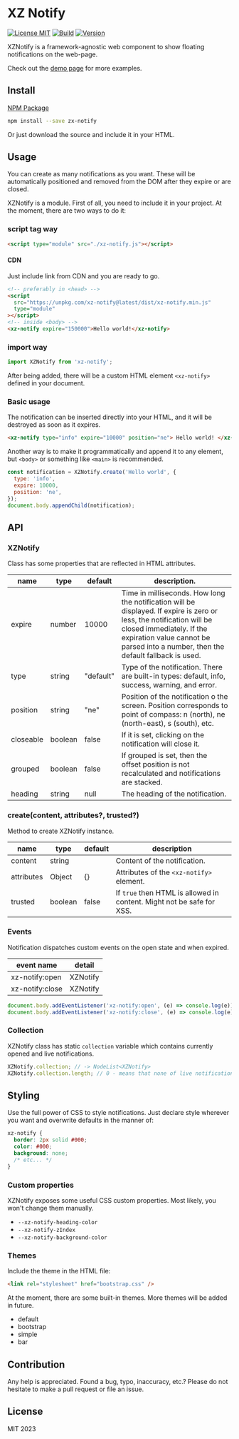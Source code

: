 # XZ Notify

[![License MIT](https://img.shields.io/npm/l/xz-notify)](https://github.com/dknight/xz-notify/blob/main/LICENSE)
[![Build](https://github.com/dknight/xz-notify/actions/workflows/node.js.yml/badge.svg)](https://github.com/dknight/xz-notify/actions/workflows/node.js.yml)
[![Version](https://img.shields.io/npm/v/xz-notify)](https://www.npmjs.com/package/xz-notify)

XZNotify is a framework-agnostic web component to show floating notifications on the web-page.

Check out the [demo page](https://www.whoop.ee/xz-notify/demo) for more examples.

## Install

[NPM Package](https://www.npmjs.com/package/xz-notify)

```sh
npm install --save zx-notify
```

Or just download the source and include it in your HTML.

## Usage

You can create as many notifications as you want. These will be automatically positioned and removed from the DOM after they expire or are closed.

XZNotify is a module. First of all, you need to include it in your project. At the moment, there are two ways to do it:

### script tag way

```html
<script type="module" src="./xz-notify.js"></script>
```

#### CDN

Just include link from CDN and you are ready to go.

```html
<!-- preferably in <head> -->
<script
  src="https://unpkg.com/xz-notify@latest/dist/xz-notify.min.js"
  type="module"
></script>
<!-- inside <body> -->
<xz-notify expire="150000">Hello world!</xz-notify>
```

### import way

```js
import XZNotify from 'xz-notify';
```

After being added, there will be a custom HTML element `<xz-notify>` defined in your document.

### Basic usage

The notification can be inserted directly into your HTML, and it will be destroyed as soon as it expires.

```html
<xz-notify type="info" expire="10000" position="ne"> Hello world! </xz-notify>
```

Another way is to make it programmatically and append it to any element, but `<body>` or something like `<main>` is recommended.

```js
const notification = XZNotify.create('Hello world', {
  type: 'info',
  expire: 10000,
  position: 'ne',
});
document.body.appendChild(notification);
```

## API

### XZNotify

Class has some properties that are reflected in HTML attributes.

| name      | type    | default   | description.                                                                                                                                                                                                                          |
| --------- | ------- | --------- | ------------------------------------------------------------------------------------------------------------------------------------------------------------------------------------------------------------------------------------- |
| expire    | number  | 10000     | Time in milliseconds. How long the notification will be displayed. If expire is zero or less, the notification will be closed immediately. If the expiration value cannot be parsed into a number, then the default fallback is used. |
| type      | string  | "default" | Type of the notification. There are built-in types: default, info, success, warning, and error.                                                                                                                                       |
| position  | string  | "ne"      | Position of the notification o the screen. Position corresponds to point of compass: n (north), ne (north-east), s (south), etc.                                                                                                      |
| closeable | boolean | false     | If it is set, clicking on the notification will close it.                                                                                                                                                                             |
| grouped   | boolean | false     | If grouped is set, then the offset position is not recalculated and notifications are stacked.                                                                                                                                        |
| heading   | string  | null      | The heading of the notification.                                                                                                                                                                                                      |

### create(content, attributes?, trusted?)

Method to create XZNotify instance.

| name       | type    | default | description                                                           |
| ---------- | ------- | ------- | --------------------------------------------------------------------- |
| content    | string  |         | Content of the notification.                                          |
| attributes | Object  | {}      | Attributes of the `<xz-notify>` element.                              |
| trusted    | boolean | false   | If `true` then HTML is allowed in content. Might not be safe for XSS. |

### Events

Notification dispatches custom events on the open state and when expired.

| event name      | detail   |
| --------------- | -------- |
| xz-notify:open  | XZNotify |
| xz-notify:close | XZNotify |

```js
document.body.addEventListener('xz-notify:open', (e) => console.log(e));
document.body.addEventListener('xz-notify:close', (e) => console.log(e));
```

### Collection

XZNotify class has static `collection` variable which contains currently opened and live notifications.

```js
XZNotify.collection; // -> NodeList<XZNotify>
XZNotify.collection.length; // 0 - means that none of live notifications exist
```

## Styling

Use the full power of CSS to style notifications. Just declare style wherever you want and overwrite defaults in the manner of:

```css
xz-notify {
  border: 2px solid #000;
  color: #000;
  background: none;
  /* etc... */
}
```

### Custom properties

XZNotify exposes some useful CSS custom properties. Most likely, you won't change them manually.

- `--xz-notify-heading-color`
- `--xz-notify-zIndex`
- `--xz-notify-background-color`

### Themes

Include the theme in the HTML file:

```html
<link rel="stylesheet" href="bootstrap.css" />
```

At the moment, there are some built-in themes. More themes will be added in future.

- default
- bootstrap
- simple
- bar

## Contribution

Any help is appreciated. Found a bug, typo, inaccuracy, etc.?
Please do not hesitate to make a pull request or file an issue.

## License

MIT 2023
